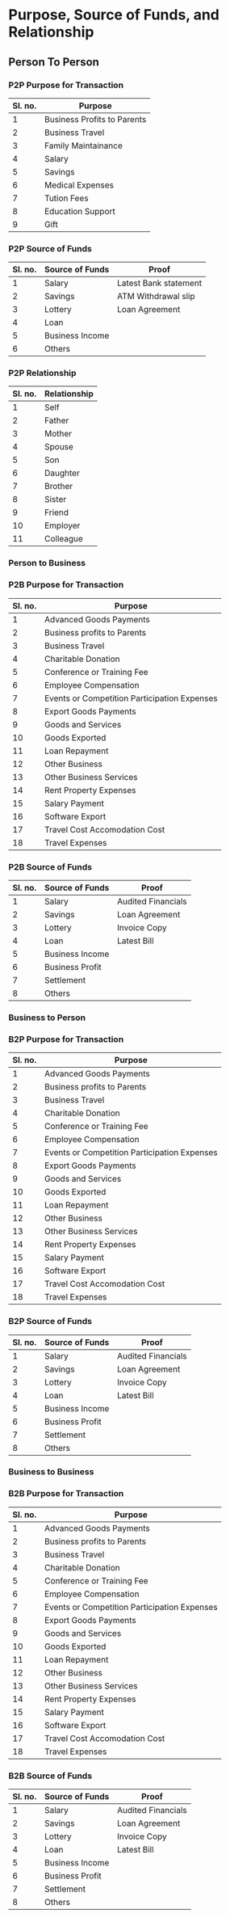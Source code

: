# Purpose, Source of Funds, and Relationship
## Person To Person


### P2P Purpose for Transaction

Sl. no.  | Purpose
---------- | -------
1|Business Profits to Parents
2|Business Travel
3|Family Maintainance
4|Salary
5|Savings
6|Medical Expenses
7|Tution Fees
8|Education Support
9|Gift

### P2P Source of Funds

Sl. no.  | Source of Funds | Proof
---------- | --------| -----------
1|Salary	|Latest Bank statement
2|Savings|ATM Withdrawal slip
3|Lottery|Loan Agreement
4|Loan
5|Business Income
6|Others

### P2P Relationship

Sl. no.  | Relationship 
---------- | --------
1|Self
2|Father
3|Mother
4|Spouse
5|Son
6|Daughter
7|Brother
8|Sister
9|Friend
10|Employer
11|Colleague

### Person to Business
### P2B Purpose for Transaction

Sl. no.  | Purpose 
---------- | --------
1|Advanced Goods Payments
2|Business profits to Parents
3|Business Travel
4|Charitable Donation
5|Conference or Training Fee
6|Employee Compensation
7|Events or Competition Participation Expenses
8|Export Goods Payments
9|Goods and Services
10|Goods Exported
11|Loan Repayment
12|Other Business
13|Other Business Services
14|Rent Property Expenses
15|Salary Payment
16|Software Export
17|Travel Cost Accomodation Cost
18|Travel Expenses

### P2B Source of Funds

Sl. no.  | Source of Funds | Proof
---------- | --------| -----------
1|Salary|Audited Financials
2|Savings|Loan Agreement
3|Lottery|Invoice Copy
4|Loan|Latest Bill
5|Business Income
6|Business Profit
7|Settlement
8|Others

### Business to Person

### B2P Purpose for Transaction

Sl. no.  | Purpose 
---------- | --------
1|Advanced Goods Payments
2|Business profits to Parents
3|Business Travel
4|Charitable Donation
5|Conference or Training Fee
6|Employee Compensation
7|Events or Competition Participation Expenses
8|Export Goods Payments
9|Goods and Services
10|Goods Exported
11|Loan Repayment
12|Other Business
13|Other Business Services
14|Rent Property Expenses
15|Salary Payment
16|Software Export
17|Travel Cost Accomodation Cost
18|Travel Expenses

### B2P Source of Funds

Sl. no.  | Source of Funds | Proof
---------- | --------| -----------
1|Salary|Audited Financials
2|Savings|Loan Agreement
3|Lottery|Invoice Copy
4|Loan|Latest Bill
5|Business Income
6|Business Profit
7|Settlement
8|Others

### Business to Business

### B2B Purpose for Transaction

Sl. no.  | Purpose 
---------- | --------
1|Advanced Goods Payments
2|Business profits to Parents
3|Business Travel
4|Charitable Donation
5|Conference or Training Fee
6|Employee Compensation
7|Events or Competition Participation Expenses
8|Export Goods Payments
9|Goods and Services
10|Goods Exported
11|Loan Repayment
12|Other Business
13|Other Business Services
14|Rent Property Expenses
15|Salary Payment
16|Software Export
17|Travel Cost Accomodation Cost
18|Travel Expenses


### B2B Source of Funds

Sl. no.  | Source of Funds | Proof
---------- | --------| -----------
1|Salary|Audited Financials
2|Savings|Loan Agreement
3|Lottery|Invoice Copy
4|Loan|Latest Bill
5|Business Income
6|Business Profit
7|Settlement
8|Others




